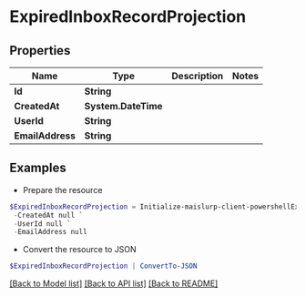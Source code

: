 # ExpiredInboxRecordProjection
## Properties

Name | Type | Description | Notes
------------ | ------------- | ------------- | -------------
**Id** | **String** |  | 
**CreatedAt** | **System.DateTime** |  | 
**UserId** | **String** |  | 
**EmailAddress** | **String** |  | 

## Examples

- Prepare the resource
```powershell
$ExpiredInboxRecordProjection = Initialize-maislurp-client-powershellExpiredInboxRecordProjection  -Id null `
 -CreatedAt null `
 -UserId null `
 -EmailAddress null
```

- Convert the resource to JSON
```powershell
$ExpiredInboxRecordProjection | ConvertTo-JSON
```

[[Back to Model list]](../README#documentation-for-models) [[Back to API list]](../README#documentation-for-api-endpoints) [[Back to README]](../README)


